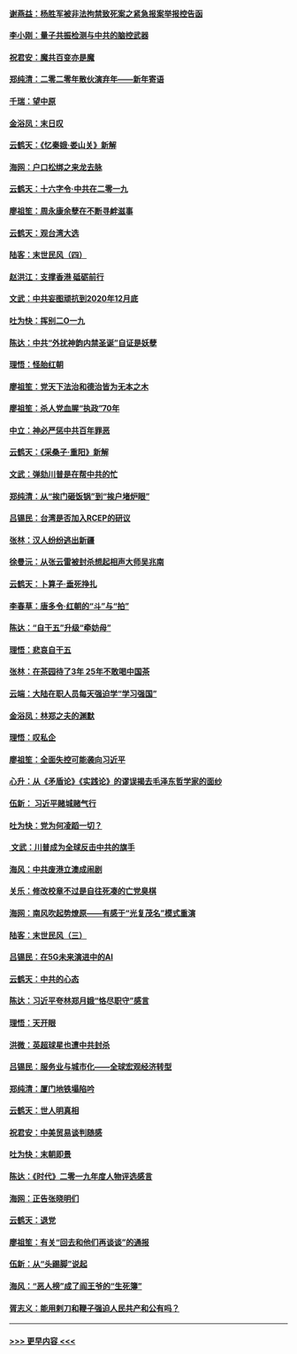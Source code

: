 #### [谢燕益：杨胜军被非法拘禁致死案之紧急报案举报控告函](../pages/nsc993/n11756134.md?t=01010655) 
#### [李小刚：量子共振检测与中共的脑控武器](../pages/nsc993/n11754518.md?t=01010655) 
#### [祝君安：魔共百变亦是魔](../pages/nsc993/n11754469.md?t=01010655) 
#### [郑纯清：二零二零年散伙演弃年——新年寄语](../pages/nsc993/n11754195.md?t=01010655) 
#### [千瑞：望中原](../pages/nsc993/n11754159.md?t=01010655) 
#### [金浴凤：末日叹](../pages/nsc993/n11752359.md?t=01010655) 
#### [云鹤天：《忆秦娥‧娄山关》新解](../pages/nsc993/n11752348.md?t=01010655) 
#### [海网：户口松绑之来龙去脉](../pages/nsc993/n11752328.md?t=01010655) 
#### [云鹤天：十六字令‧中共在二零一九](../pages/nsc993/n11752305.md?t=01010655) 
#### [廖祖笙：周永康余孽在不断寻衅滋事](../pages/nsc993/n11751013.md?t=01010655) 
#### [云鹤天：观台湾大选](../pages/nsc993/n11751007.md?t=01010655) 
#### [陆客：末世民风（四）](../pages/nsc993/n11749203.md?t=01010655) 
#### [赵洪江：支撑香港 砥砺前行](../pages/nsc993/n11748482.md?t=01010655) 
#### [文武：中共妄图顽抗到2020年12月底](../pages/nsc993/n11748446.md?t=01010655) 
#### [吐为快：挥别二O一九](../pages/nsc993/n11748411.md?t=01010655) 
#### [陈达：中共“外扰神韵内禁圣诞”自证是妖孽](../pages/nsc993/n11748226.md?t=01010655) 
#### [理悟：怪胎红朝](../pages/nsc993/n11748206.md?t=01010655) 
#### [廖祖笙：党天下法治和德治皆为无本之木](../pages/nsc993/n11748135.md?t=01010655) 
#### [廖祖笙：杀人党血腥“执政”70年](../pages/nsc993/n11745144.md?t=01010655) 
#### [中立：神必严惩中共百年罪恶](../pages/nsc993/n11744970.md?t=01010655) 
#### [云鹤天：《采桑子‧重阳》新解](../pages/nsc993/n11744948.md?t=01010655) 
#### [文武：弹劾川普是在帮中共的忙](../pages/nsc993/n11744758.md?t=01010655) 
#### [郑纯清：从“挨门砸饭锅”到“挨户堵炉眼”](../pages/nsc993/n11744745.md?t=01010655) 
#### [吕锡民：台湾是否加入RCEP的研议](../pages/nsc993/n11744701.md?t=01010655) 
#### [张林：汉人纷纷逃出新疆](../pages/nsc993/n11743530.md?t=01010655) 
#### [徐曼沅：从张云雷被封杀想起相声大师吴兆南](../pages/nsc993/n11741816.md?t=01010655) 
#### [云鹤天：卜算子‧垂死挣扎](../pages/nsc993/n11739956.md?t=01010655) 
#### [李春草：唐多令‧红朝的“斗”与“拍”](../pages/nsc993/n11739830.md?t=01010655) 
#### [陈达：“自干五”升级“牵妨母”](../pages/nsc993/n11739724.md?t=01010655) 
#### [理悟：悲哀自干五](../pages/nsc993/n11739547.md?t=01010655) 
#### [张林：在茶园待了3年 25年不敢喝中国茶](../pages/nsc993/n11739240.md?t=01010655) 
#### [云端：大陆在职人员每天强迫学“学习强国”](../pages/nsc993/n11738735.md?t=01010655) 
#### [金浴凤：林郑之夫的渊默](../pages/nsc993/n11737735.md?t=01010655) 
#### [理悟：叹私企](../pages/nsc993/n11737715.md?t=01010655) 
#### [廖祖笙：全面失控可能袭向习近平](../pages/nsc993/n11737704.md?t=01010655) 
#### [心升：从《矛盾论》《实践论》的谬误揭去毛泽东哲学家的面纱](../pages/nsc993/n11736962.md?t=01010655) 
#### [伍新： 习近平赌城赌气行](../pages/nsc993/n11736929.md?t=01010655) 
#### [吐为快：党为何凌蹈一切？](../pages/nsc993/n11736915.md?t=01010655) 
#### [ 文武：川普成为全球反击中共的旗手](../pages/nsc993/n11736882.md?t=01010655) 
#### [海风：中共废港立澳成闹剧](../pages/nsc993/n11735857.md?t=01010655) 
#### [关乐：修改校章不过是自往死凑的亡党臭棋](../pages/nsc993/n11735097.md?t=01010655) 
#### [海网：南风吹起势燎原——有感于“光复茂名”模式重演](../pages/nsc993/n11732308.md?t=01010655) 
#### [陆客：末世民风（三）](../pages/nsc993/n11732211.md?t=01010655) 
#### [吕锡民：在5G未来演进中的AI](../pages/nsc993/n11730010.md?t=01010655) 
#### [云鹤天：中共的心态](../pages/nsc993/n11729906.md?t=01010655) 
#### [陈达：习近平夸林郑月娥“恪尽职守”感言](../pages/nsc993/n11729881.md?t=01010655) 
#### [理悟：天开眼](../pages/nsc993/n11729699.md?t=01010655) 
#### [洪微：英超球星也遭中共封杀](../pages/nsc993/n11727243.md?t=01010655) 
#### [吕锡民：服务业与城市化——全球宏观经济转型](../pages/nsc993/n11725845.md?t=01010655) 
#### [郑纯清：厦门地铁塌陷吟](../pages/nsc993/n11725813.md?t=01010655) 
#### [云鹤天：世人明真相](../pages/nsc993/n11725621.md?t=01010655) 
#### [祝君安：中美贸易谈判随感](../pages/nsc993/n11725609.md?t=01010655) 
#### [吐为快：末朝即景](../pages/nsc993/n11723365.md?t=01010655) 
#### [陈达：《时代》二零一九年度人物评选感言](../pages/nsc993/n11723337.md?t=01010655) 
#### [海网：正告张晓明们](../pages/nsc993/n11723228.md?t=01010655) 
#### [云鹤天：退党](../pages/nsc993/n11723056.md?t=01010655) 
#### [廖祖笙：有关“回去和他们再谈谈”的通报](../pages/nsc993/n11722442.md?t=01010655) 
#### [伍新：从“头踢脚”说起](../pages/nsc993/n11722429.md?t=01010655) 
#### [海风：“恶人榜”成了阎王爷的“生死簿”](../pages/nsc993/n11722272.md?t=01010655) 
#### [胥志义：能用剌刀和鞭子强迫人民共产和公有吗？](../pages/nsc993/n11720569.md?t=01010655) 

----
#### [ >>> 更早内容 <<< ](../indexes/nsc993-earlier.md)
